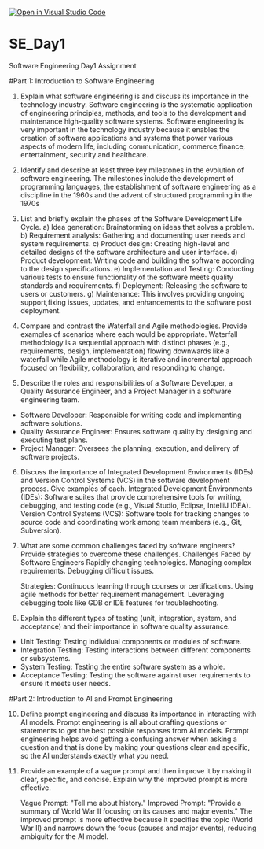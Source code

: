 [![Open in Visual Studio Code](https://classroom.github.com/assets/open-in-vscode-2e0aaae1b6195c2367325f4f02e2d04e9abb55f0b24a779b69b11b9e10269abc.svg)](https://classroom.github.com/online_ide?assignment_repo_id=18493665&assignment_repo_type=AssignmentRepo)
# SE_Day1
Software Engineering Day1 Assignment

#Part 1: Introduction to Software Engineering

1) Explain what software engineering is and discuss its importance in the technology industry.
Software engineering is the systematic application of engineering principles, methods, and tools to the development and maintenance high-quality software systems. Software engineering is very important in the technology industry because it enables the creation of software applications and systems that power various aspects of modern life, including communication, commerce,finance, entertainment, security and healthcare.



2) Identify and describe at least three key milestones in the evolution of software engineering.
The milestones include the development of programming languages, the establishment of software engineering as a discipline in the 1960s and the advent of structured programming in the 1970s


3) List and briefly explain the phases of the Software Development Life Cycle.
a) Idea generation: Brainstorming on ideas that solves a problem.
b) Requirement analysis: Gathering and documenting user needs and system requirements.
c) Product design: Creating high-level and detailed designs of the software architecture and user interface.
d) Product development:  Writing code and building the software according to the design specifications.
e) Implementation and Testing: Conducting various tests to ensure functionality of the software meets quality standards and requirements.
f) Deployment: Releasing the software to users or customers.
g) Maintenance: This involves providing ongoing support,fixing issues, updates, and enhancements to the software post deployment.

4) Compare and contrast the Waterfall and Agile methodologies. Provide examples of scenarios where each would be appropriate.
   Waterfall methodology is a sequential approach with distinct phases (e.g., requirements, design, implementation) flowing downwards like a waterfall while Agile methodology is iterative and incremental approach focused on flexibility, collaboration, and responding to change.



5) Describe the roles and responsibilities of a Software Developer, a Quality Assurance Engineer, and a Project Manager in a software engineering team.
 - Software Developer: Responsible for writing code and implementing software solutions.
  - Quality Assurance Engineer: Ensures software quality by designing and executing test plans.
  - Project Manager: Oversees the planning, execution, and delivery of software projects.


6) Discuss the importance of Integrated Development Environments (IDEs) and Version Control Systems (VCS) in the software development process. Give examples of each.
   Integrated Development Environments (IDEs): Software suites that provide comprehensive tools for writing, debugging, and testing code (e.g., Visual Studio, Eclipse, IntelliJ IDEA).
   Version Control Systems (VCS): Software tools for tracking changes to source code and coordinating work among team members (e.g., Git, Subversion).


7) What are some common challenges faced by software engineers? Provide strategies to overcome these challenges.
    Challenges Faced by Software Engineers
    Rapidly changing technologies.
    Managing complex requirements.
    Debugging difficult issues.
    
    Strategies:
    Continuous learning through courses or certifications.
    Using agile methods for better requirement management.
    Leveraging debugging tools like GDB or IDE features for troubleshooting.
   


9) Explain the different types of testing (unit, integration, system, and acceptance) and their importance in software quality assurance.
  - Unit Testing: Testing individual components or modules of software.
  - Integration Testing: Testing interactions between different components or subsystems.
  - System Testing: Testing the entire software system as a whole.
  - Acceptance Testing: Testing the software against user requirements to ensure it meets user needs.



#Part 2: Introduction to AI and Prompt Engineering


10) Define prompt engineering and discuss its importance in interacting with AI models.
    Prompt engineering is all about crafting questions or statements to get the best possible responses from AI models. Prompt engineering helps avoid  getting a confusing answer when  asking a question and that is done by making your questions clear and specific, so the AI understands exactly what you need.



11) Provide an example of a vague prompt and then improve it by making it clear, specific, and concise. Explain why the improved prompt is more effective.

    Vague Prompt: "Tell me about history."
    Improved Prompt: "Provide a summary of World War II focusing on its causes and major events."
    The improved prompt is more effective because it specifies the topic (World War II) and narrows down the focus (causes and major events), reducing ambiguity for the AI model.
